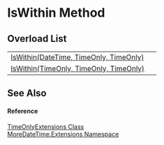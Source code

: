 # IsWithin Method


## Overload List
<table>
<tr>
<td><a href="M_MoreDateTime_Extensions_TimeOnlyExtensions_IsWithin">IsWithin(DateTime, TimeOnly, TimeOnly)</a></td>
<td> </td></tr>
<tr>
<td><a href="M_MoreDateTime_Extensions_TimeOnlyExtensions_IsWithin_1">IsWithin(TimeOnly, TimeOnly, TimeOnly)</a></td>
<td> </td></tr>
</table>

## See Also


#### Reference
<a href="T_MoreDateTime_Extensions_TimeOnlyExtensions">TimeOnlyExtensions Class</a>  
<a href="N_MoreDateTime_Extensions">MoreDateTime.Extensions Namespace</a>  
